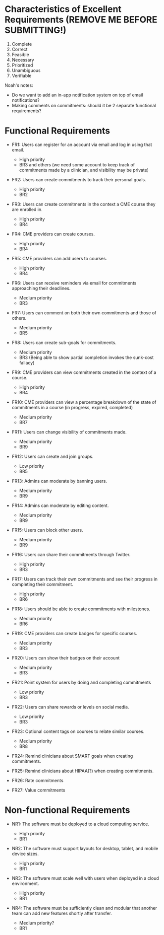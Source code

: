 # Characteristics of Excellent Requirements (REMOVE ME BEFORE SUBMITTING!)

1. Complete
2. Correct
3. Feasible
4. Necessary
5. Prioritized
6. Unambiguous
7. Verifiable

Noah's notes: 
- Do we want to add an in-app notification system on top of email notifications?
- Making comments on commitments: should it be 2 separate functional requirements?

# Functional Requirements

- FR1: Users can register for an account via email and log in using that email.
  - High priority
  - BR3 and others (we need some account to keep track of commitments made by
a clinician, and visibility may be private)
  

- FR2: Users can create commitments to track their personal goals.
  - High priority
  - BR2
  

- FR3: Users can create commitments in the context a CME course they are 
enrolled in.
  - High priority
  - BR4
  

- FR4: CME providers can create courses.
  - High priority
  - BR4
  

- FR5: CME providers can add users to courses.
  - High priority
  - BR4
  

- FR6: Users can receive reminders via email for commitments approaching their deadlines.
  - Medium priority
  - BR3
  

- FR7: Users can comment on both their own commitments and those of others.
  - Medium priority
  - BR5 
  

- FR8: Users can create sub-goals for commitments.
  - Medium priority
  - BR3 (Being able to show partial completion invokes the sunk-cost fallacy)
  

- FR9: CME providers can view commitments created in the context of a course.
  - High priority
  - BR4
  

- FR10: CME providers can view a percentage breakdown of the state of commitments in a course (in progress, expired, completed)
  - Medium priority
  - BR7
  

- FR11: Users can change visibility of commitments made.
  - Medium priority
  - BR9
  

- FR12: Users can create and join groups.
  - Low priority
  - BR5
  

- FR13: Admins can moderate by banning users.
  - Medium priority
  - BR9
  

- FR14: Admins can moderate by editing content.
  - Medium priority
  - BR9
  

- FR15: Users can block other users.
  - Medium priority
  - BR9
  

- FR16: Users can share their commitments through Twitter.
  - High priority
  - BR3
  

- FR17: Users can track their own commitments and see their progress in completing their commitment.
  - High priority
  - BR6
  

- FR18: Users should be able to create commitments with milestones.
  - Medium priority
  - BR6
  

- FR19: CME providers can create badges for specific courses.
  - Medium priority
  - BR3
  

- FR20: Users can show their badges on their account
  - Medium priority
  - BR3
  

- FR21: Point system for users by doing and completing commitments
  - Low priority
  - BR3
  

- FR22: Users can share rewards or levels on social media.
  - Low priority
  - BR3
  

- FR23: Optional content tags on courses to relate similar courses.
  - Medium priority
  - BR8

- FR24: Remind clinicians about SMART goals when creating commitments.

- FR25: Remind clinicians about HIPAA(?) when creating commitments.

- FR26: Rate commitments

- FR27: Value commitments

  
# Non-functional Requirements

- NR1: The software must be deployed to a cloud computing service.
  - High priority
  - BR1

- NR2: The software must support layouts for desktop, tablet, and mobile device 
sizes.
  - High priority
  - BR1

- NR3: The software must scale well with users when deployed in a cloud 
environment.
  - High priority
  - BR1


- NR4: The software must be sufficiently clean and modular that another team 
can add new features shortly after transfer.
  - Medium priority?
  - BR1

